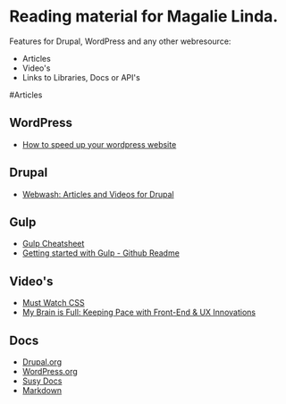 # Reading material for Magalie Linda.
Features for Drupal, WordPress and any other webresource:
  * Articles
  * Video's
  * Links to Libraries, Docs or API's

#Articles
## WordPress
  * [How to speed up your wordpress website](http://www.smashingmagazine.com/2014/06/25/how-to-speed-up-your-wordpress-website/)

## Drupal
  * [Webwash: Articles and Videos for Drupal](http://webwash.net/articles)

## Gulp
  * [Gulp Cheatsheet](https://github.com/osscafe/gulp-cheatsheet)
  * [Getting started with Gulp - Github Readme](https://github.com/gulpjs/gulp/blob/master/docs/getting-started.md)


## Video's
  * [Must Watch CSS](https://github.com/AllThingsSmitty/must-watch-css)
  * [My Brain is Full: Keeping Pace with Front-End & UX Innovations](https://www.youtube.com/watch?v=A8fHYwAeNpA)

## Docs
  * [Drupal.org](http://drupal.org)
  * [WordPress.org](http://WordPress.org)
  * [Susy Docs](http://susy.readthedocs.org/en/latest/)
  * [Markdown](http://daringfireball.net/projects/markdown/basics)

